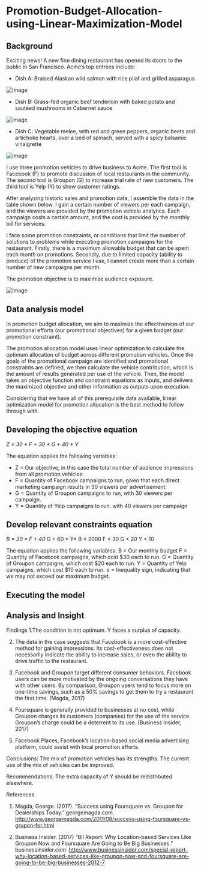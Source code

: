 # Promotion-Budget-Allocation-using-Linear-Maximization-Model

## Background 

Exciting news! A new fine dining restaurant has opened its doors to the public in San Francisco. Acme’s top entrees include:
- Dish A: Braised Alaskan wild salmon with rice pilaf and grilled asparagus

![image](https://github.com/apoorvadudani/Promotion-Budget-Allocation-using-Linear-Maximization-Model/assets/113878059/13d7d395-3ad5-4283-979a-7b20d68752ac)

- Dish B: Grass-fed organic beef tenderloin with baked potato and sautéed mushrooms in Cabernet sauce

![image](https://user-images.githubusercontent.com/113878059/228697486-6f0e53fd-65c5-4b3e-be6c-6277809256f5.png)


- Dish C: Vegetable melee, with red and green peppers, organic beets and artichoke hearts, over a bed of spinach, served with a spicy balsamic vinaigrette

![image](https://user-images.githubusercontent.com/113878059/228697549-28c94f8d-00d8-4287-9b51-6b56e684197f.png)

I use three promotion vehicles to drive business to Acme. The first tool is Facebook (F) to promote discussion of local restaurants in the community. The second tool is Groupon (G) to increase trial rate of new customers. The third tool is Yelp (Y) to show customer ratings.

After analyzing historic sales and promotion data, I assemble the data in the table shown below. I gain a certain number of viewers per each campaign, and the viewers are provided by the promotion vehicle analytics. Each campaign costs a certain amount, and the cost is provided by the monthly bill for services. 

I face some promotion constraints, or conditions that limit the number of solutions to problems while executing promotion campaigns for the restaurant. Firstly, there is a maximum allowable budget that can be spent each month on promotions. Secondly, due to limited capacity (ability to produce) of the promotion service I use, I cannot create more than a certain number of new campaigns per month.

The promotion objective is to maximize audience exposure.

![image](https://user-images.githubusercontent.com/113878059/228691973-9b0a4042-3c4d-46e5-84fc-7c491030c8d8.png)

## Data analysis model

In promotion budget allocation, we aim to maximize the effectiveness of our promotional efforts (our promotional objectives) for a given budget (our promotion constraint). 

The promotion allocation model uses linear optimization to calculate the optimum allocation of budget across different promotion vehicles. Once the goals of the promotional campaign are identified and promotional constraints are defined, we then calculate the vehicle contribution, which is the amount of results generated per use of the vehicle. Then, the model takes an objective function and constraint equations as inputs, and delivers the maximized objective and other information as outputs upon execution.

Considering that we have all of this prerequisite data available, linear optimization model for promotion allocation is the best method to follow through with.

## Developing the objective equation

*Z = 30 * F + 30 * G + 40 * Y*

The equation applies the following variables:
- Z = Our objective, in this case the total number of audience impressions from all promotion vehicles.
- F = Quantity of Facebook campaigns to run, given that each direct marketing campaign results in 30 viewers per advertisement. 
- G = Quantity of Groupon campaigns to run, with 30 viewers per campaign.  
- Y = Quantity of Yelp campaigns to run, with 40 viewers per campaign

## Develop relevant constraints equation

*B = 30 * F + 40* G + 60 * Y*
B < 2000
F < 30
G < 20
Y < 10

The equation applies the following variables:
B = Our monthly budget
F = Quantity of Facebook campaigns, which cost $30 each to run.
G = Quantity of Groupon campaigns, which cost $20 each to run.
Y = Quantity of Yelp campaigns, which cost $10 each to run.
≤ = Inequality sign, indicating that we may not exceed our maximum budget.

## Executing the model

## Analysis and Insight

Findings
1.The condition is not optimum. Y faces a surplus of capacity. 

2. The data in the case suggests that Facebook is a more cost-effective method for gaining impressions. Its cost-effectiveness does not necessarily indicate the ability to increase sales, or even the ability to drive traffic to the restaurant. 

3. Facebook and Groupon target different consumer behaviors. Facebook users can be more motivated by the ongoing conversations they have with other users. By comparison, Groupon users tend to focus more on one-time savings, such as a 50% savings to get them to try a restaurant the first time. (Magda, 2017)

3. Foursquare is generally provided to businesses at no cost, while Groupon charges its customers (companies) for the use of the service. Groupon’s charge could be a deterrent to its use. (Business Insider, 2017)

4. Facebook Places, Facebook’s location-based social media advertising platform, could assist with local promotion efforts.


Conclusions: 
The mix of promotion vehicles has its strengths. 
The current use of the mix of vehicles can be improved.

Recommendations:
The extra capacity of Y should be redistributed elsewhere.

References

1. Magda, George. (2017). “Success using Foursquare vs. Groupon for Dealerships Today.” georgemagda.com. http://www.georgemagda.com/2011/08/success-using-foursquare-vs-grupon-for.html

2. Business Insider. (2017) “BII Report: Why Location-based Services Like Groupon Now and Foursquare Are Going to Be Big Businesses.” businessinsider.com..http://www.businessinsider.com/special-report-why-location-based-services-like-groupon-now-and-foursquare-are-going-to-be-big-businesses-2012-7
